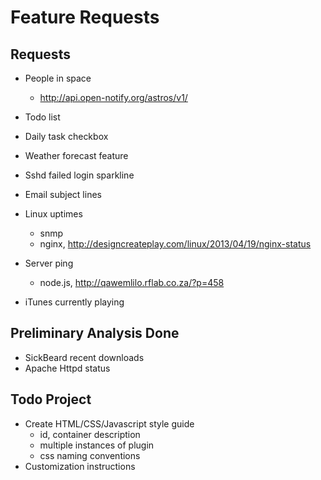 Feature Requests
================

Requests
--------

- People in space
  - http://api.open-notify.org/astros/v1/

- Todo list

- Daily task checkbox

- Weather forecast feature

- Sshd failed login sparkline

- Email subject lines

- Linux uptimes
  - snmp 
  - nginx, http://designcreateplay.com/linux/2013/04/19/nginx-status

 - Server ping
   - node.js, http://qawemlilo.rflab.co.za/?p=458
   
- iTunes currently playing


Preliminary Analysis Done
-------------------------

- SickBeard recent downloads
- Apache Httpd status


Todo Project
------------

- Create HTML/CSS/Javascript style guide
  - id, container description
  - multiple instances of plugin
  - css naming conventions
- Customization instructions



